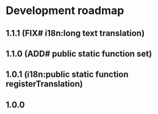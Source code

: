 # Development roadmap

## 1.1.1 (FIX# i18n:long text translation)


## 1.1.0 (ADD# public static function set)


## 1.0.1 (i18n:public static function registerTranslation)


## 1.0.0
